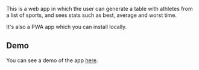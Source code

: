 This is a web app in which the user can generate a table with athletes from a list of sports, and sees stats such as best, average and worst time.

It's also a PWA app which you can install locally.

## Demo

You can see a demo of the app [here](https://vasilisg.github.io/pwa-sport-stats/).